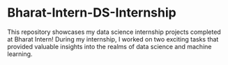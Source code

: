 # Bharat-Intern-DS-Internship
This repository showcases my data science internship projects completed at Bharat Intern! During my internship, I worked on two exciting tasks that provided valuable insights into the realms of data science and machine learning.
